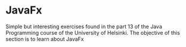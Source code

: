 # JavaFx
Simple but interesting exercises found in the part 13 of the Java Programming course of the University of Helsinki. The objective of this section is to learn about JavaFx
